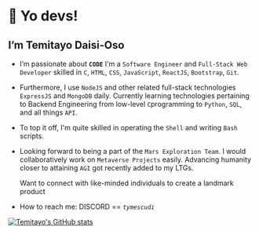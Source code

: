 <h1>👋 Yo devs!</h1>
<h2>I’m <b>Temitayo Daisi-Oso</b></h2>
<ul><li><p>
  I’m passionate about <code><b>CODE</b></code> 
  I'm a <code>Software Engineer</code> and <code>Full-Stack Web Developer</code> skilled in
  <code>C</code>, <code>HTML</code>, <code>CSS</code>, <code>JavaScript</code>, <code>ReactJS</code>, <code>Bootstrap</code>, <code>Git</code>.
</p></li>
<li><p>
  Furthermore, I use <code>NodeJS</code> and other related full-stack technologies <code>ExpressJS</code> and <code>MongoDB</code> daily.
  Currently learning technologies pertaining to Backend Engineering from low-level <code>C</code>programming
  to <code>Python</code>, <code>SQL</code>, and all things <code>API</code>. 
</p></li>
<li><p>
  To top it off, I'm quite skilled in operating the <code>Shell</code> and writing <code>Bash</code> scripts. 
</p></li>
<li><p>
  Looking forward to being a part of the <code>Mars Exploration Team</code>. I would collaboratively work on <code>Metaverse Projects</code> easily. Advancing humanity closer to attaining <code>AGI</code> got recently added to my LTGs. 
  <div>Want to connect with like-minded individuals to create a landmark product</div>
</p></li>
<li><p>
  How to reach me: DISCORD == <code><i>tymescudi</i></code>
</p></li>
</ul>

[![Temitayo's GitHub stats](https://github-readme-stats.vercel.app/api?username=theAstralProgrammer0&theme=blue-green)](https://github.com/anuraghazra/github-readme-stats)

<!---
NairaMescudi/NairaMescudi is a ✨ special ✨ repository because its `README.md` (this file) appears on your GitHub profile.
You can click the Preview link to take a look at your changes.
--->
